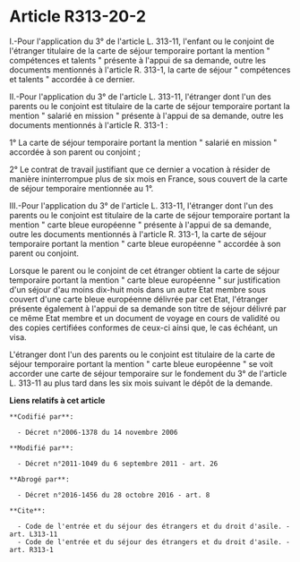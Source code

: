 # Article R313-20-2

I.-Pour l'application du 3° de l'article L. 313-11, l'enfant ou le conjoint de l'étranger titulaire de la carte de séjour
temporaire portant la mention " compétences et talents " présente à l'appui de sa demande, outre les documents mentionnés à
l'article R. 313-1, la carte de séjour " compétences et talents " accordée à ce dernier. 

II.-Pour l'application du 3° de l'article L. 313-11, l'étranger dont l'un des parents ou le conjoint est titulaire de la
carte de séjour temporaire portant la mention " salarié en mission " présente à l'appui de sa demande, outre les documents
mentionnés à l'article R. 313-1 : 

1° La carte de séjour temporaire portant la mention " salarié en mission " accordée à son parent ou conjoint ; 

2° Le contrat de travail justifiant que ce dernier a vocation à résider de manière ininterrompue plus de six mois en France,
sous couvert de la carte de séjour temporaire mentionnée au 1°. 

III.-Pour l'application du 3° de l'article L. 313-11, l'étranger dont l'un des parents ou le conjoint est titulaire de la
carte de séjour temporaire portant la mention " carte bleue européenne " présente à l'appui de sa demande, outre les
documents mentionnés à l'article R. 313-1, la carte de séjour temporaire portant la mention " carte bleue européenne "
accordée à son parent ou conjoint. 

Lorsque le parent ou le conjoint de cet étranger obtient la carte de séjour temporaire portant la mention " carte bleue
européenne " sur justification d'un séjour d'au moins dix-huit mois dans un autre Etat membre sous couvert d'une carte bleue
européenne délivrée par cet Etat, l'étranger présente également à l'appui de sa demande son titre de séjour délivré par ce
même Etat membre et un document de voyage en cours de validité ou des copies certifiées conformes de ceux-ci ainsi que, le
cas échéant, un visa. 

L'étranger dont l'un des parents ou le conjoint est titulaire de la carte de séjour temporaire portant la mention " carte
bleue européenne " se voit accorder une carte de séjour temporaire sur le fondement du 3° de l'article L. 313-11 au plus tard
dans les six mois suivant le dépôt de la demande.

**Liens relatifs à cet article**

	**Codifié par**:

	  - Décret n°2006-1378 du 14 novembre 2006

	**Modifié par**:

	  - Décret n°2011-1049 du 6 septembre 2011 - art. 26

	**Abrogé par**:

	  - Décret n°2016-1456 du 28 octobre 2016 - art. 8

	**Cite**:

	  - Code de l'entrée et du séjour des étrangers et du droit d'asile. - art. L313-11
	  - Code de l'entrée et du séjour des étrangers et du droit d'asile. - art. R313-1
